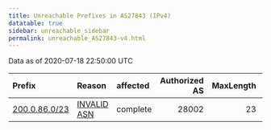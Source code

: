 ```yaml
---
title: Unreachable Prefixes in AS27843 (IPv4)
datatable: true
sidebar: unreachable_sidebar
permalink: unreachable_AS27843-v4.html
---
```


Data as of 2020-07-18 22:50:00 UTC


<div class="datatable-begin"></div>

| Prefix                                               | Reason                                                                                               | affected   |   Authorized AS |   MaxLength | Anchor                                         |   unreachable /24s |
|:-----------------------------------------------------|:-----------------------------------------------------------------------------------------------------|:-----------|----------------:|------------:|:-----------------------------------------------|-------------------:|
| [200.0.86.0/23](https://stat.ripe.net/200.0.86.0/23) | [INVALID ASN](https://rpki-validator.ripe.net/announcement-preview?asn=AS27843&prefix=200.0.86.0/23) | complete   |           28002 |          23 | [LACNIC](unreachable_LACNIC_RPKI_Root-v4.html) |                  2 |

<div class="datatable-end"></div>